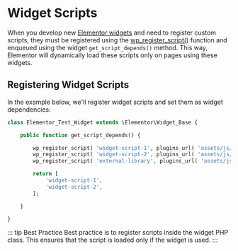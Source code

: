 # Widget Scripts

When you develop new [Elementor widgets](/widgets/) and need to register custom scripts, they must be registered using the [wp_register_script()](https://developer.wordpress.org/reference/functions/wp_register_script/) function and enqueued using the widget `get_script_depends()` method. This way, Elementor will dynamically  load these scripts only on pages using these widgets.

## Registering Widget Scripts

In the example below, we'll register widget scripts and set them as widget dependencies:

```php
class Elementor_Test_Widget extends \Elementor\Widget_Base {

	public function get_script_depends() {

		wp_register_script( 'widget-script-1', plugins_url( 'assets/js/widget-script-1.js', __FILE__ ) );
		wp_register_script( 'widget-script-2', plugins_url( 'assets/js/widget-script-2.js', __FILE__ ), [ 'external-library' ] );
		wp_register_script( 'external-library', plugins_url( 'assets/js/libs/external-library.js', __FILE__ ) );

		return [
			'widget-script-1',
			'widget-script-2',
		];

	}

}
```

::: tip Best Practice
Best practice is to register scripts inside the widget PHP class. This ensures that the script is loaded only if the widget is used.
:::
